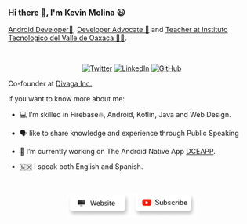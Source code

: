 ### Hi there :wave:, I'm Kevin Molina :smiley: 


[Android Developer📱](https://developer.android.com/), [Developer Advocate 📜](https://developer.android.com/) and [Teacher at Instituto Tecnologico del Valle de Oaxaca 👨‍🏫](https://www.voaxaca.tecnm.mx/).

<br>
<p align="center">
	<a href="https://twitter.com/molinagg__"><img src="https://img.shields.io/twitter/follow/molinagg__?label=@molinagg__&style=social" alt="Twitter"></a>  
	<a href="https://www.linkedin.com/in/kevin-david-molina-g%C3%B3mez-50314a1bb/"><img src="https://img.shields.io/badge/LinkedIn--_.svg?style=social&logo=linkedin" alt="LinkedIn"></a>  
  <a href="https://github.com/dakedroid"><img src="https://img.shields.io/github/followers/wajahatkarim3.svg?label=GitHub&style=social" alt="GitHub"></a>  
	
</p>


Co-founder at [Divaga Inc.](https://divaga-dd37b.web.app/home.html)

If you want to know more about me:
- :computer: I’m skilled in Firebase🔥, Android, Kotlin, Java and Web Design.


- :speaking_head: like to share knowledge and experience through Public Speaking
- 🔭 I’m currently working on The Android Native App [DCEAPP](https://deceapp-deaf2.web.app/).
- 🇲🇽 I speak both English and Spanish.

<!--

- 🌱 I’m currently learning Kotlin Multi Platform ...

- :video_game: like to play videogames and watch movies & TV shows on my free time.
- :busts_in_silhouette: am often contributing to
[Firebase Android SDK](https://github.com/firebase/firebase-android-sdk) and
[Firebase Quickstart Samples for Android](https://github.com/firebase/quickstart-android).

- :memo: write blog posts on [Medium](https://medium.com/@rosariopfernandes).
- 👯 I’m looking to collaborate on Android Native Development and Kotlin Development...
 - 🤔 I’m looking for help with ...
- 💬 Ask me about Android Development and Computer Science ...

- 📫 How to reach me: kevin.molina.go@gmail.com and kevin.mg@voaxaca.tecnm.mx ...

- 😄 Pronouns: dakedroid ...


  <img align="left" alt="Molina's GitHub Stats" src="https://github-readme-stats.vercel.app/api?username=dakedroid&show_icons=true&hide_border=true&show_icons=true&count_private=true" />
<img align="left" alt="Kevin Molina's GitHub Top Languages" src="https://github-readme-stats.vercel.app/api/top-langs/?username=dakedroid&hide_border=true&show_icons=true&count_private=true" />

  <a href="https://wajahatkarim.com/subscribe"><img src="https://raw.githubusercontent.com/dakedroid/dakedroid/master/icons/newsletter.png" height="50" width="130" alt="Newsletter"></a>
  <a href="https://medium.com/@wajahatkarim3"><img src="https://raw.githubusercontent.com/dakedroid/dakedroid/master/icons/medium.png" height="50" width="130" alt="Medium"></a>
  
Feel free to say hi on Twitter: [@molinagg__](https://twitter.com/molinagg__).
 
 -->


<br>
<p align="center">
  <a href="https://divaga-dd37b.web.app/home.html"><img src="https://raw.githubusercontent.com/dakedroid/dakedroid/master/icons/website.png" height="50" width="130" alt="Website"></a>
	<a href="https://www.youtube.com/channel/UCrAub-LcP7wFWTE_KpXeSjg"><img src="https://raw.githubusercontent.com/dakedroid/dakedroid/master/icons/youtube.png" height="50" width="130" alt="YouTube"></a>
</p>

 


